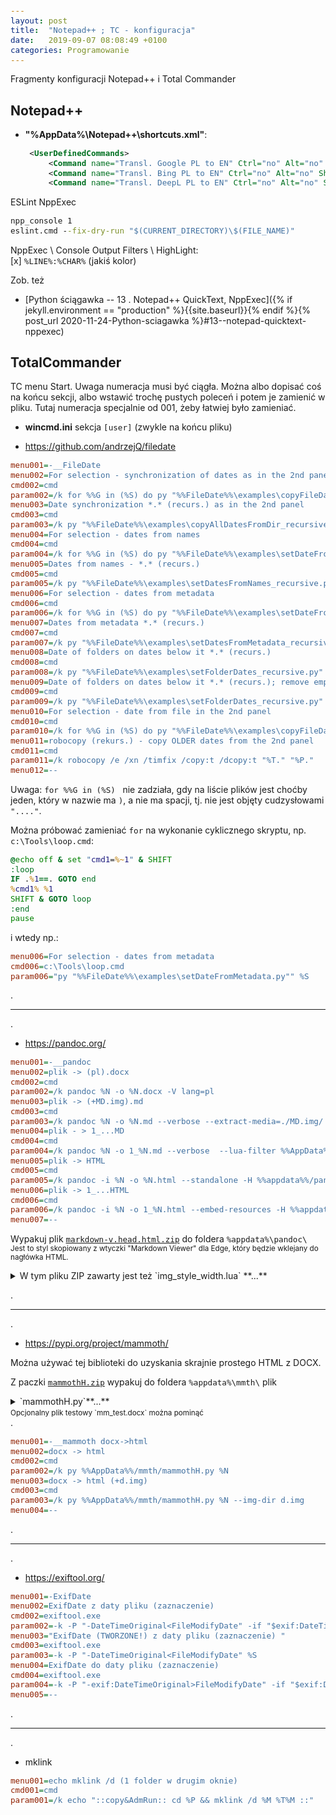 ```yaml
---
layout: post
title:  "Notepad++ ; TC - konfiguracja"
date:   2019-09-07 08:08:49 +0100
categories: Programowanie
---
```


Fragmenty konfiguracji Notepad++ i Total Commander


Notepad++
---------

* **"%AppData%\Notepad++\shortcuts.xml"**:

````xml
    <UserDefinedCommands>
        <Command name="Transl. Google PL to EN" Ctrl="no" Alt="no" Shift="no" Key="0">https://translate.google.com/?sl=pl&amp;tl=en&amp;text=$(CURRENT_WORD)</Command>
        <Command name="Transl. Bing PL to EN" Ctrl="no" Alt="no" Shift="no" Key="0">https://www.bing.com/translator/?from=pl&amp;to=en&amp;text=$(CURRENT_WORD)</Command>
        <Command name="Transl. DeepL PL to EN" Ctrl="no" Alt="no" Shift="no" Key="0">https://www.deepl.com/translator#pl/en/$(CURRENT_WORD)</Command>
````

ESLint NppExec
````bat
npp_console 1
eslint.cmd --fix-dry-run "$(CURRENT_DIRECTORY)\$(FILE_NAME)"
````
NppExec \ Console Output Filters \ HighLight:  
[x] `%LINE%:%CHAR%` (jakiś kolor)



Zob. też 
* [Python ściągawka -- 13 . Notepad++ QuickText, NppExec]({% if jekyll.environment == "production" %}{{site.baseurl}}{% endif %}{% post_url 2020-11-24-Python-sciagawka %}#13--notepad-quicktext-nppexec)

TotalCommander
--------------

TC menu Start. Uwaga numeracja musi być ciągła. Można albo dopisać coś na końcu sekcji, albo wstawić trochę pustych poleceń i potem je zamienić w pliku. Tutaj numeracja specjalnie od 001, żeby łatwiej było zamieniać.

* **wincmd.ini** sekcja `[user]` (zwykle na końcu pliku)

* <https://github.com/andrzejQ/filedate>

````ini
menu001=-__FileDate
menu002=For selection - synchronization of dates as in the 2nd panel
cmd002=cmd
param002=/k for %%G in (%S) do py "%%FileDate%%\examples\copyFileDate.py" "%T%%~G" %%G
menu003=Date synchronization *.* (recurs.) as in the 2nd panel
cmd003=cmd
param003=/k py "%%FileDate%%\examples\copyAllDatesFromDir_recursive.py" "%T:~0,-1" "%P:~0,-1"
menu004=For selection - dates from names
cmd004=cmd
param004=/k for %%G in (%S) do py "%%FileDate%%\examples\setDateFromName.py" %%G
menu005=Dates from names - *.* (recurs.)
cmd005=cmd
param005=/k py "%%FileDate%%\examples\setDatesFromNames_recursive.py" "%P:~0,-1"
menu006=For selection - dates from metadata
cmd006=cmd
param006=/k for %%G in (%S) do py "%%FileDate%%\examples\setDateFromMetadata.py" %%G
menu007=Dates from metadata *.* (recurs.)
cmd007=cmd
param007=/k py "%%FileDate%%\examples\setDatesFromMetadata_recursive.py" "%P:~0,-1"
menu008=Date of folders on dates below it *.* (recurs.)
cmd008=cmd
param008=/k py "%%FileDate%%\examples\setFolderDates_recursive.py" "%P:~0,-1"
menu009=Date of folders on dates below it *.* (recurs.); remove empty
cmd009=cmd
param009=/k py "%%FileDate%%\examples\setFolderDates_recursive.py" "%P:~0,-1" -e
menu010=For selection - date from file in the 2nd panel
cmd010=cmd
param010=/k for %%G in (%S) do py "%%FileDate%%\examples\copyFileDate.py" "%T%M" %%G
menu011=robocopy (rekurs.) - copy OLDER dates from the 2nd panel
cmd011=cmd
param011=/k robocopy /e /xn /timfix /copy:t /dcopy:t "%T." "%P."
menu012=--
````

Uwaga: `for %%G in (%S) ` nie zadziała, gdy na liście plików jest choćby jeden, który w nazwie ma `)`, a nie ma spacji, tj. nie jest objęty cudzysłowami `"...."`.

Można próbować zamieniać `for` na wykonanie cyklicznego skryptu, np. `c:\Tools\loop.cmd`:

````bat
@echo off & set "cmd1=%~1" & SHIFT
:loop
IF .%1==. GOTO end
%cmd1% %1
SHIFT & GOTO loop
:end
pause
````

i wtedy np.:

````ini
menu006=For selection - dates from metadata
cmd006=c:\Tools\loop.cmd
param006="py "%%FileDate%%\examples\setDateFromMetadata.py"" %S
````
.

----
.

* <https://pandoc.org/>

````ini
menu001=-__pandoc
menu002=plik -> (pl).docx
cmd002=cmd
param002=/k pandoc %N -o %N.docx -V lang=pl
menu003=plik -> (+MD.img).md
cmd003=cmd
param003=/k pandoc %N -o %N.md --verbose --extract-media=./MD.img/ --lua-filter %%AppData%%/pandoc/img_style_width.lua
menu004=plik - > 1_...MD
cmd004=cmd
param004=/k pandoc %N -o 1_%N.md --verbose  --lua-filter %%AppData%%/pandoc/img_style_width.lua
menu005=plik -> HTML
cmd005=cmd
param005=/k pandoc -i %N -o %N.html --standalone -H %%appdata%%/pandoc/markdown-v.head.html -M lang=pl
menu006=plik -> 1_...HTML
cmd006=cmd
param006=/k pandoc -i %N -o 1_%N.html --embed-resources -H %%appdata%%/pandoc/markdown-v.head.html -M lang=pl
menu007=--
````

Wypakuj plik 
[`markdown-v.head.html.zip`]({{site.baseurl}}/assets/files/markdown-v.head.html.zip)
do foldera `%appdata%\pandoc\`  
<small>Jest to styl skopiowany z wtyczki "Markdown Viewer" dla Edge, który będzie wklejany do nagłówka HTML.</small>

<details markdown=1><summary markdown="span">W tym pliku ZIP zawarty jest też `img_style_width.lua` **...** </summary>

<small> %AppData%/pandoc/img_style_width.lua - zob. <https://github.com/jgm/pandoc/issues/9032> :</small>

````lua
-- pandoc --lua-filter for markdown size attributes as {style="width:... instead of {width="...
-- written by novice pandoc user - don't rely too much on it
if FORMAT:match 'markdown' then
  function Image(el)
    el.attributes.style = (el.attributes.style or '') .. 
      ' width:' ..   (el.attributes.width or 'auto') .. 
      '; height:' .. (el.attributes.height or 'auto') .. ';'
    el.attributes.width = nil
    el.attributes.height = nil
    return el
  end
end
````
{: style="font-size: 70%;"} 
</details>

.<a id=mammothH/>

----
.

* <https://pypi.org/project/mammoth/>

Można używać tej biblioteki do uzyskania skrajnie prostego HTML z DOCX.

Z paczki [`mammothH.zip`]({{site.baseurl}}/assets/files/mammothH.zip) wypakuj do foldera `%appdata%\mmth\` plik
<details markdown=1><summary markdown="span">`mammothH.py`**...**<br>
<small>Opcjonalny plik testowy `mm_test.docx`  można pominąć</small>
</summary>
{% raw %}
````py
import os
import shutil
import argparse
import mammoth # pip install mammoth

def cli_args():
  parser = argparse.ArgumentParser(
    usage='python mammothH.py FILE.DOCX',
    description=f'''DOCX -> HTML (mammoth + HTML head)''',)
  parser.add_argument('input_file')
  parser.add_argument('-o', '--output',
                 help='or default FILE.docx_.HTML')
  parser.add_argument('-i', '--img-dir', default='',
                 help='directory for image files or (default) images are included inline in HTML')
  parser.add_argument('-l', '--lang', default='pl-PL', help='e.g.: "pl-PL" (default)')
  parser.add_argument('-s', '--td_style', nargs='+',  default=(':nth-child(1)','color: DarkMagenta;', ':nth-child(3n+4)','color: Blue;'),
                 help='td_sel1, style1, ... e.g.: --td_style ":nth-child(1)" "color: DarkMagenta;" ":nth-child(3n+4)" "color: Blue;"' )
  return parser.parse_args()

def main ():
  args=cli_args() ; print(f'{args=}') #$# py 3.8+
  out_suffix='._.html' #to add if not --output
  output_file = args.output or f'{args.input_file}{out_suffix}' ; print(f'{output_file=}') #$#
  if not args.img_dir:
    convert_image = None
  else:
    if not os.path.exists(args.img_dir):
      os.makedirs(args.img_dir) ; print(f'os.makedirs {args.img_dir}') #$#
    convert_image = mammoth.images.img_element(ImageWriter(args.img_dir))
  tdSel_style = list(zip(args.td_style[::2], args.td_style[1::2])) if args.td_style else [] \
    ; print(f'{tdSel_style=}') #$#
  
  messages = docx_to_html(args.input_file, output_file, args.lang, convert_image, tdSel_style)
  print(f'{messages=}\n.')

def docx_to_html(input_file, output_file, lang='', convert_image=None, tdSel_style=[]):
  with open(input_file, "rb") as docx_file:
    
    result = mammoth.convert_to_html(docx_file, convert_image=convert_image)
    
    html = (f'''<!DOCTYPE html><html><head><meta charset="utf-8"/>
<style>
 body {{ font-family: "Segoe UI","Noto Sans",Helvetica,Arial,sans-serif; }}
 {' '.join([f'td{selector}, th{selector} {{{style}}}' for (selector,style) in tdSel_style])}
 table {{border-collapse: collapse; }}
 th, td {{border: 1px solid grey; font-size: 0.85em; padding:2px;}}
 td p {{margin: 0px;}}
</style>
<title>{output_file}</title>
</head><body{f' lang="{lang}"' if lang else ''}> 
{result.value}
</body></html>
''') 

    with open(output_file, "w", encoding="utf-8") as f: 
      f.write(html)
  return result.messages

class ImageWriter(object):
# Python___\Lib\site-packages\mammoth\cli.py
  def __init__(self, output_dir):
    self._output_dir = output_dir
    self._image_number = 1
  def __call__(self, element):
    extension = element.content_type.partition("/")[2]
    image_filename = f"{self._image_number}.{extension}"
    img_path = os.path.join(self._output_dir, image_filename)
    with open(img_path, "wb") as image_dest:
      with element.open() as image_source:
        shutil.copyfileobj(image_source, image_dest)
    self._image_number += 1
    return {"src": img_path}

if __name__ == "__main__":
  main ()
````
{% endraw %}
</details>
<details markdown=1><summary markdown="span">Wiersz cmd: `python mammothH.py FILE.DOCX` **...**</summary>
{: style="font-size: 90%;"} 
````bat
DOCX -> HTML (mammoth + HTML head)
usage: python mammothH.py FILE.DOCX

options:
  -h, --help    show this help message and exit
  -o OUTPUT, --output OUTPUT
                or default FILE.docx_.HTML
  -i IMG_DIR, --img-dir IMG_DIR
                directory for image files or (default) images are included inline in HTML
  -l LANG, --lang LANG  e.g.: "pl-PL" (default)
  -s TD_STYLE [TD_STYLE ...], --td_style TD_STYLE [TD_STYLE ...]
     e.g.: --td_style ":nth-child(1)" "color: DarkMagenta;" ":nth-child(3n+4)" "color: Blue;"
````
</details>
.

````ini
menu001=-__mammoth docx->html
menu002=docx -> html
cmd002=cmd
param002=/k py %%AppData%%/mmth/mammothH.py %N
menu003=docx -> html (+d.img)
cmd003=cmd
param003=/k py %%AppData%%/mmth/mammothH.py %N --img-dir d.img
menu004=--
````
.

----
.

* <https://exiftool.org/>

````ini
menu001=-ExifDate
menu002=ExifDate z daty pliku (zaznaczenie)
cmd002=exiftool.exe
param002=-k -P "-DateTimeOriginal<FileModifyDate" -if "$exif:DateTimeOriginal" %S
menu003="ExifDate (TWORZONE!) z daty pliku (zaznaczenie) "
cmd003=exiftool.exe
param003=-k -P "-DateTimeOriginal<FileModifyDate" %S
menu004=ExifDate do daty pliku (zaznaczenie)
cmd004=exiftool.exe
param004=-k -P "-exif:DateTimeOriginal>FileModifyDate" -if "$exif:DateTimeOriginal" %S
menu005=--
````

.

----
.

* mklink

````ini
menu001=echo mklink /d (1 folder w drugim oknie)
cmd001=cmd
param001=/k echo "::copy&AdmRun:: cd %P && mklink /d %M %T%M ::"
````

<style> code {font-size: 90%;}
em {color: DodgerBlue} </style>
